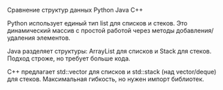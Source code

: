 Сравнение структур данных Python Java C++


Python использует единый тип list для списков и стеков. Это динамический массив с простой работой через методы добавления/удаления элементов.



Java разделяет структуры: ArrayList для списков и Stack для стеков. Подход строже, но требует больше кода.


C++ предлагает std::vector для списков и std::stack (над vector/deque) для стеков. Максимальная гибкость, но нужен импорт библиотек.

